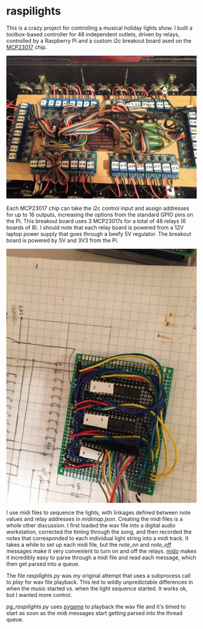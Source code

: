 # raspilights

This is a crazy project for controlling a musical holiday lights show.  I built a toolbox-based controller for 48 independent outlets, driven by relays, controlled by a Raspberry Pi and a custom i2c breakout board ased on the [MCP23017](http://raspi.tv/2013/using-the-mcp23017-port-expander-with-wiringpi2-to-give-you-16-new-gpio-ports-part-3) chip.

![](https://github.com/scooterhanson/raspilights/blob/main/xmaslightboard1.jpg)

Each MCP23017 chip can take the i2c control input and assign addresses for up to 16 outputs, increasing the options from the standard GPIO pins on the Pi.  This breakout board uses 3 MCP23017s for a total of 48 relays (6 boards of 8).  I should note that each relay board is powered from a 12V laptop power supply that goes through a beefy 5V regulator.  The breakout board is powered by 5V and 3V3 from the Pi.

![](https://github.com/scooterhanson/raspilights/blob/main/xmaslighti2cboard.jpeg)

I use midi files to sequence the lights, with linkages defined between note values and relay addresses in *midimap.json*.  Creating the midi files is a whole other discussion.  I first loaded the wav file into a digital audio workstation, corrected the timing through the song, and then recorded the notes that corresponded to each individual light string into a midi track.  It takes a while to set up each midi file, but the *note_on* and *note_off* messages make it very convenient to turn on and off the relays. [mido](https://mido.readthedocs.io/en/latest/) makes it incredibly easy to parse through a midi file and read each message, which then get parsed into a queue.

The file *raspilights.py* was my original attempt that uses a subprocess call to *play* for wav file playback.  This led to wildly unpredictable differences in when the music started vs. when the light sequence started.  It works ok, but I wanted more control.

*pg_raspilights.py* uses [pygame](https://www.pygame.org/news) to playback the wav file and it's timed to start as soon as the midi messages start getting parsed into the thread queue.


